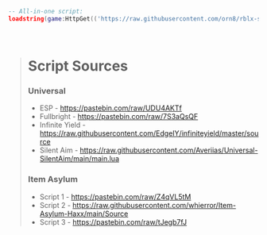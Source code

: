```lua
-- All-in-one script:
loadstring(game:HttpGet(('https://raw.githubusercontent.com/orn8/rblx-scripts/main/main.lua')))()
```
<br/>

<blockquote>

# Script Sources

### Universal

* ESP - https://pastebin.com/raw/UDU4AKTf
* Fullbright - https://pastebin.com/raw/7S3aQsQF
* Infinite Yield - https://raw.githubusercontent.com/EdgeIY/infiniteyield/master/source
* Silent Aim - https://raw.githubusercontent.com/Averiias/Universal-SilentAim/main/main.lua

### Item Asylum

* Script 1 - https://pastebin.com/raw/Z4qVL5tM
* Script 2 - https://raw.githubusercontent.com/whierror/Item-Asylum-Haxx/main/Source
* Script 3 - https://pastebin.com/raw/tJegb7fJ

</blockquote>
